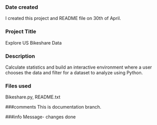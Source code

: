 ### Date created
I created this project and README file on 30th of April.

### Project Title
Explore US Bikeshare Data

### Description
Calculate statistics and build an interactive environment where a user chooses the data and filter for a dataset to analyze using Python.

### Files used
Bikeshare.py, README.txt

###comments
This is documentation branch.

###info
Message- changes done
